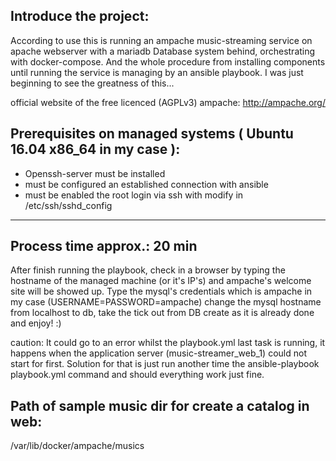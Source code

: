 Introduce the project:
-----------------------------------------------

According to use this is running an ampache music-streaming service on apache webserver with a mariadb
Database system behind, orchestrating with docker-compose. And the whole procedure from installing components until 
running the service is managing by an ansible playbook. I was just beginning to see the greatness of this...

official website of the free licenced (AGPLv3) ampache: http://ampache.org/

Prerequisites on managed systems ( Ubuntu 16.04 x86_64 in my case ):
-----------------------------------------------
  - Openssh-server must be installed
  - must be configured an established connection with ansible
  - must be enabled the root login via ssh with modify in /etc/ssh/sshd_config
-----------------------------------------------
Process time approx.: 20 min
-----------------------------------------------
After finish running the playbook, check in a browser by typing the hostname of the managed machine (or it's IP's)
and ampache's welcome site will be showed up.
Type the mysql's credentials which is ampache in my case (USERNAME=PASSWORD=ampache) change the mysql hostname
from localhost to db, take the tick out from DB create as it is already done and enjoy! :)

caution: It could go to an error whilst the playbook.yml last task is running, it happens when the application
server (music-streamer_web_1) could not start for first. Solution for that is just run another time the ansible-playbook playbook.yml command and should everything work just fine.

Path of sample music dir for create a catalog in web:
-----------------------------------------------
/var/lib/docker/ampache/musics

